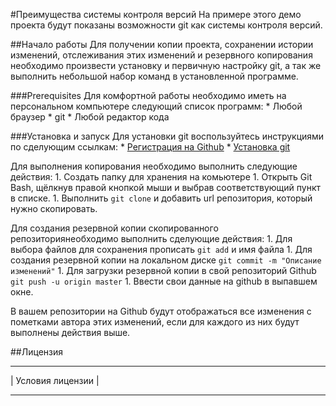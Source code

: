 #Преимущества системы контроля версий
На примере этого демо проекта будут показаны возможности git как системы контроля версий.

##Начало работы
Для получении копии проекта, сохранении истории изменений, отслеживания этих изменений и резервного копирования необходимо произвести установку и первичную настройку git, а так же выполнить небольшой набор команд в установленной программе.

###Prerequisites
Для комфортной работы необходимо иметь на персональном компьютере следующий список программ:
	* Любой браузер
	* git
	* Любой редактор кода

###Установка и запуск
Для установки git воспользуйтесь инструкциями по сделующим ссылкам:
	* [Регистрация на Github](https://github.com/netology-code/guides/tree/master/github)
	* [Установка git](https://github.com/netology-code/guides/blob/master/git/REAMDE.md)

Для выполнения копирования необходимо выполнить следующие действия:
	1. Создать папку для хранения на комьютере
	1. Открыть Git Bash, щёлкнув правой кнопкой мыши и выбрав соответствующий пункт в списке.
	1. Выполнить `git clone` и добавить url репозитория, который нужно скопировать.

Для создания резервной копии скопированного репозиториянеобходимо выполнить сделующие действия:
	1. Для выбора файлов для сохранения прописать `git add` и имя файла
	1. Для создания резервной копии на локальном диске `git commit -m "Описание изменений"`
	1. Для загрузки резервной копии в свой репозиторий Github `git push -u origin master`
	1. Ввести свои данные на github в выпавшем окне.

В вашем репозитории на Github будут отображаться все изменения с пометками автора этих изменений, если для каждого из них будут выполнены действия выше.

##Лицензия
____________________
| Условия лицензии |
____________________
